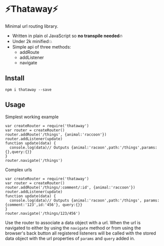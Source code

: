# ⚡️Thataway⚡️
Minimal url routing library.

- Written in plain ol JavaScript so **no transpile needed**🔥
- Under 2k minified💥
- Simple api of three methods:
    - addRoute
    - addListener
    - navigate

## Install
`npm i thataway --save`

## Usage
Simplest working example

```
var createRouter = require('thataway')
var router = createRouter()
router.addRoute('/things', {animal:'raccoon'})
router.addListener(update)
function update(data) {
  console.log(data)// Outputs {animal:'racoon',path:'/things',params:{},query:{}}
}
router.navigate('/things')
```

Complex urls
```
var createRouter = require('thataway')
var router = createRouter()
router.addRoute('/things/:comment/:id', {animal:'raccoon'})
router.addListener(update)
function update(data) {
  console.log(data)// Outputs {animal:'racoon',path:'/things', params: {comment:'123',id:'456'}, query:{}}
}
router.navigate('/things/123/456')
```

Use the router to associate a data object with a url. When the url is navigated to either by using the `navigate` method or from using the browser's back button all registered listeners will be called with the stored data object with the url properties of `params` and `query` added in.


